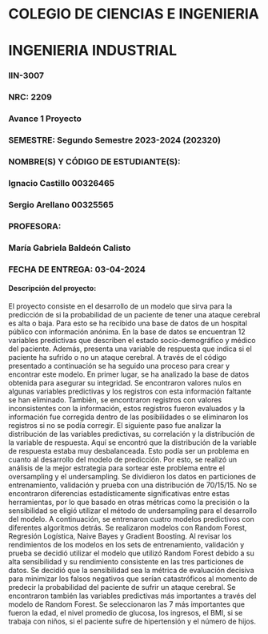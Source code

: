 # COLEGIO DE CIENCIAS E INGENIERIA

# INGENIERIA INDUSTRIAL

### IIN-3007

### NRC: 2209

### Avance 1 Proyecto

### SEMESTRE: Segundo Semestre 2023-2024 (202320)

### NOMBRE(S) Y CÓDIGO DE ESTUDIANTE(S): 
### Ignacio Castillo 00326465

### Sergio Arellano 00325565

### PROFESORA: 
### María Gabriela Baldeón Calisto

### FECHA DE ENTREGA: 03-04-2024

#### Descripción del proyecto:

El proyecto consiste en el desarrollo de un modelo que sirva para la predicción de si la probabilidad de un paciente de tener una ataque cerebral es alta o baja. Para esto se ha recibido una base de datos de un hospital público con información anónima. En la base de datos se encuentran 12 variables predictivas que describen el estado socio-demográfico y médico del paciente. Además, presenta una variable de respuesta que indica si el paciente ha sufrido o no un ataque cerebral.
A través de el código presentado a continuación se ha seguido una proceso para crear y encontrar este modelo. En primer lugar, se ha analizado la base de datos obtenida para asegurar su integridad. Se encontraron valores nulos en algunas variables predictivas y los registros con esta información faltante se han eliminado. También, se encontraron registros con valores inconsistentes con la información, estos registros fueron evaluados y la información fue corregida dentro de las posibilidades o se eliminaron los registros si no se podía corregir.
El siguiente paso fue analizar la distribución de las variables predictivas, su correlación y la distribución de la variable de respuesta. Aquí se encontró que la distribución de la variable de respuesta estaba muy desbalanceada. Esto podía ser un problema en cuanto al desarrollo del modelo de predicción. Por esto, se realizó un análisis de la mejor estrategia para sortear este problema entre el oversampling y el undersampling. Se dividieron los datos en particiones de entrenamiento, validación y prueba con una distribución de 70/15/15. No se encontraron diferencias estadísticamente significativas entre estas herramientas, por lo que basado en otras métricas como la precisión o la sensibilidad se eligió utilizar el método de undersampling para el desarrollo del modelo. 
A continuación, se entrenaron cuatro modelos predictivos con diferentes algoritmos detrás. Se realizaron modelos con Random Forest, Regresión Logística, Naive Bayes y Gradient Boosting. Al revisar los rendimientos de los modelos en los sets de entrenamiento, validación y prueba se decidió utilizar el modelo que utilizó Random Forest debido a su alta sensibilidad y su rendimiento consistente en las tres particiones de datos. Se decidió que la sensibilidad sea la métrica de evaluación decisiva para minimizar los falsos negativos que serían catastróficos al momento de predecir la probabilidad del paciente de sufrir un ataque cerebral. 
Se encontraron también las variables predictivas más importantes a través del modelo de Random Forest. Se seleccionaron las 7 más importantes que fueron la edad, el nivel promedio de glucosa, los ingresos, el BMI, si se trabaja con niños, si el paciente sufre de hipertensión y el número de hijos.
